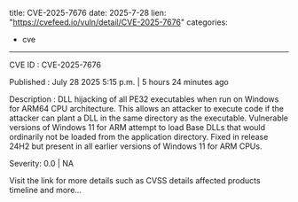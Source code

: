  
title: CVE-2025-7676
date: 2025-7-28
lien: "https://cvefeed.io/vuln/detail/CVE-2025-7676"
categories:
  - cve
---

CVE ID : CVE-2025-7676

Published :  July 28
2025
5:15 p.m. | 5 hours
24 minutes ago

Description : DLL hijacking of all PE32 executables when run on Windows for ARM64 CPU architecture. This allows an attacker to execute code
if the attacker can plant a DLL in the same directory as the executable. Vulnerable versions of Windows 11 for ARM attempt to load Base DLLs that would ordinarily not be loaded from the application directory. Fixed in release 24H2
but present in all earlier versions of Windows 11 for ARM CPUs.

Severity: 0.0 | NA

Visit the link for more details
such as CVSS details
affected products
timeline
and more...
